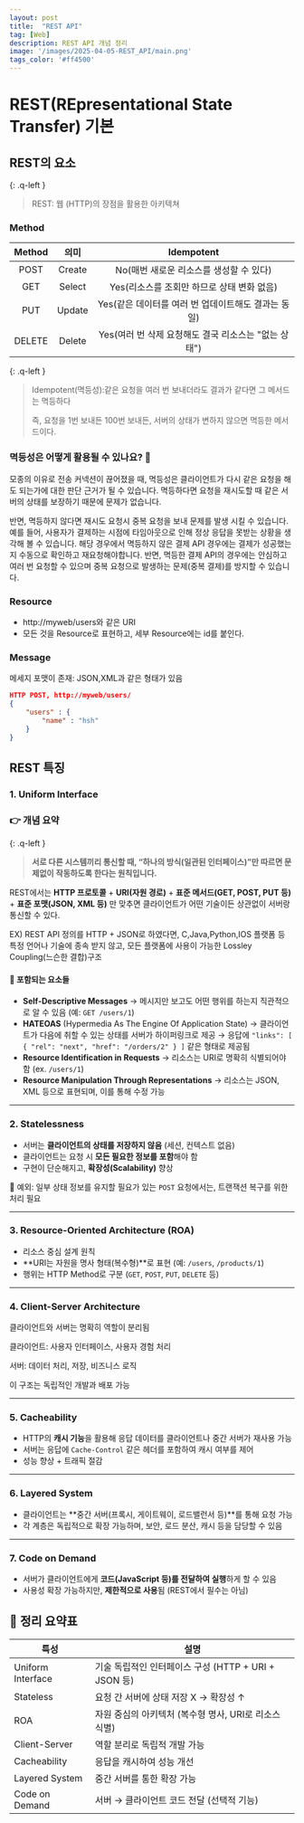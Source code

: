 ```yaml
---
layout: post
title:  "REST API"
tag: [Web]
description: REST API 개념 정리
image: '/images/2025-04-05-REST_API/main.png'
tags_color: '#ff4500'
---
```


# REST(REpresentational State Transfer) 기본

## **REST의 요소**

{: .q-left }

> REST: 웹 (HTTP)의 장점을 활용한 아키텍쳐

### Method

| Method |  의미  |                      Idempotent                      |
| :----: | :----: | :--------------------------------------------------: |
|  POST  | Create |       No(매번 새로운 리소스를 생성할 수 있다)        |
|  GET   | Select |      Yes(리소스를 조회만 하므로 상태 변화 없음)      |
|  PUT   | Update | Yes(같은 데이터를 여러 번 업데이트해도 결과는 동일)  |
| DELETE | Delete | Yes(여러 번 삭제 요청해도 결국 리소스는 "없는 상태") |

{: .q-left }

> Idempotent(멱등성):같은 요청을 여러 번 보내더라도 결과가 같다면 그 메서드는 멱등하다
>
> 즉, 요청을 1번 보내든 100번 보내든, 서버의 상태가 변하지 않으면 멱등한 메서드이다.

### 멱등성은 어떻게 활용될 수 있나요? 🤔

모종의 이유로 전송 커넥션이 끊어졌을 때, 멱등성은 클라이언트가 다시 같은 요청을 해도 되는가에 대한 판단 근거가 될 수 있습니다. 멱등하다면 요청을 재시도할 때 같은 서버의 상태를 보장하기 때문에 문제가 없습니다. 

반면, 멱등하지 않다면 재시도 요청시 중복 요청을 보내 문제를 발생 시킬 수 있습니다. 예를 들어, 사용자가 결제하는 시점에 타임아웃으로 인해 정상 응답을 못받는 상황을 생각해 볼 수 있습니다. 해당 경우에서 멱등하지 않은 결제 API 경우에는 결제가 성공했는지 수동으로 확인하고 재요청해야합니다. 반면, 멱등한 결제 API의 경우에는 안심하고 여러 번 요청할 수 있으며 중복 요청으로 발생하는 문제(중복 결제)를 방지할 수 있습니다.

###  Resource

- http://myweb/users와 같은 URI
- 모든 것을 Resource로 표현하고, 세부 Resource에는 id를 붙인다.

### Message

메세지 포맷이 존재: JSON,XML과 같은 형태가 있음

```json
HTTP POST, http://myweb/users/
{
	"users" : {
		"name" : "hsh"
	}
}
```

## REST 특징

### 1. Uniform Interface

### 👉 개념 요약

{: .q-left }

> **서로 다른 시스템끼리 통신할 때, “하나의 방식(일관된 인터페이스)”만 따르면 문제없이 작동하도록 한다는 원칙입니다.**

REST에서는 **HTTP 프로토콜** + **URI(자원 경로)** + **표준 메서드(GET, POST, PUT 등)** + **표준 포맷(JSON, XML 등)** 만 맞추면 클라이언트가 어떤 기술이든 상관없이 서버랑 통신할 수 있다.

EX) REST API 정의를 HTTP + JSON로 하였다면, C,Java,Python,IOS 플랫폼 등 특정 언어나 기술에 종속 받지 않고, 모든 플랫폼에 사용이 가능한 Lossley Coupling(느슨한 결합)구조 

#### 📎 포함되는 요소들

- **Self-Descriptive Messages**
   → 메시지만 보고도 어떤 행위를 하는지 직관적으로 알 수 있음 (예: `GET /users/1`)
- **HATEOAS** (Hypermedia As The Engine Of Application State)
   → 클라이언트가 다음에 취할 수 있는 상태를 서버가 하이퍼링크로 제공
   → 응답에 `"links": [ { "rel": "next", "href": "/orders/2" } ]` 같은 형태로 제공됨
- **Resource Identification in Requests**
   → 리소스는 URI로 명확히 식별되어야 함 (ex. `/users/1`)
- **Resource Manipulation Through Representations**
   → 리소스는 JSON, XML 등으로 표현되며, 이를 통해 수정 가능

------

### 2. **Statelessness**

- 서버는 **클라이언트의 상태를 저장하지 않음** (세션, 컨텍스트 없음)
- 클라이언트는 요청 시 **모든 필요한 정보를 포함**해야 함
- 구현이 단순해지고, **확장성(Scalability)** 향상

📌 예외: 일부 상태 정보를 유지할 필요가 있는 `POST` 요청에서는, 트랜잭션 복구를 위한 처리 필요

------

### 3. **Resource-Oriented Architecture (ROA)**

- 리소스 중심 설계 원칙
- **URI는 자원을 명사 형태(복수형)**로 표현 (예: `/users`, `/products/1`)
- 행위는 HTTP Method로 구분 (`GET`, `POST`, `PUT`, `DELETE` 등)

------

### 4. **Client-Server Architecture**

클라이언트와 서버는 명확히 역할이 분리됨

클라이언트: 사용자 인터페이스, 사용자 경험 처리

서버: 데이터 처리, 저장, 비즈니스 로직

이 구조는 독립적인 개발과 배포 가능

------

### 5. **Cacheability**

- HTTP의 **캐시 기능**을 활용해 응답 데이터를 클라이언트나 중간 서버가 재사용 가능
- 서버는 응답에 `Cache-Control` 같은 헤더를 포함하여 캐시 여부를 제어
- 성능 향상 + 트래픽 절감

------

### 6. **Layered System**

- 클라이언트는 **중간 서버(프록시, 게이트웨이, 로드밸런서 등)**를 통해 요청 가능
- 각 계층은 독립적으로 확장 가능하며, 보안, 로드 분산, 캐시 등을 담당할 수 있음

------

### 7. Code on Demand 

- 서버가 클라이언트에게 **코드(JavaScript 등)를 전달하여 실행**하게 할 수 있음
- 사용성 확장 가능하지만, **제한적으로 사용**됨 (REST에서 필수는 아님)

## 📌 정리 요약표

| 특성              | 설명                                                  |
| ----------------- | ----------------------------------------------------- |
| Uniform Interface | 기술 독립적인 인터페이스 구성 (HTTP + URI + JSON 등)  |
| Stateless         | 요청 간 서버에 상태 저장 X → 확장성 ↑                 |
| ROA               | 자원 중심의 아키텍처 (복수형 명사, URI로 리소스 식별) |
| Client-Server     | 역할 분리로 독립적 개발 가능                          |
| Cacheability      | 응답을 캐시하여 성능 개선                             |
| Layered System    | 중간 서버를 통한 확장 가능                            |
| Code on Demand    | 서버 → 클라이언트 코드 전달 (선택적 기능)             |
